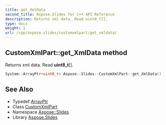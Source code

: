 ```yaml
---
title: get_XmlData
second_title: Aspose.Slides for C++ API Reference
description: Returns xml data. Read uint8_t[].
type: docs
weight: 1
url: /cpp/aspose.slides/customxmlpart/get_xmldata/
---
```

## CustomXmlPart::get_XmlData method


Returns xml data. Read **uint8_t**[].

```cpp
System::ArrayPtr<uint8_t> Aspose::Slides::CustomXmlPart::get_XmlData() override
```

## See Also

* Typedef [ArrayPtr](../../../system/arrayptr/)
* Class [CustomXmlPart](../)
* Namespace [Aspose::Slides](../../)
* Library [Aspose.Slides](../../../)
